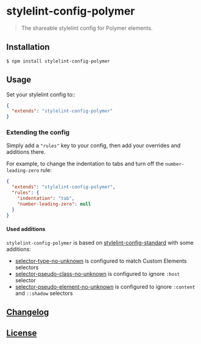 # stylelint-config-polymer

> The shareable stylelint config for Polymer elements.

## Installation

```console
$ npm install stylelint-config-polymer
```

## Usage

Set your stylelint config to::

```json
{
  "extends": "stylelint-config-polymer"
}
```

### Extending the config

Simply add a `"rules"` key to your config, then add your overrides and additions there.

For example, to change the indentation to tabs and turn off the `number-leading-zero` rule:

```json
{
  "extends": "stylelint-config-polymer",
  "rules": {
    "indentation": "tab",
    "number-leading-zero": null
  }
}
```

#### Used additions

`stylelint-config-polymer` is based on [stylelint-config-standard](https://github.com/stylelint/stylelint-config-standard) with some additions:

- [selector-type-no-unknown](https://github.com/stylelint/stylelint/tree/master/src/rules/selector-type-no-unknown) is configured to match Custom Elements selectors
- [selector-pseudo-class-no-unknown](https://github.com/stylelint/stylelint/tree/master/src/rules/selector-pseudo-class-no-unknown) is configured to ignore `:host` selector
- [selector-pseudo-element-no-unknown](https://github.com/stylelint/stylelint/tree/master/src/rules/selector-pseudo-element-no-unknown) is configured to ignore `:content` and `::shadow` selectors

## [Changelog](CHANGELOG.md)

## [License](LICENSE)
